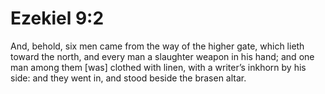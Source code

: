 # Ezekiel 9:2

And, behold, six men came from the way of the higher gate, which lieth toward the north, and every man a slaughter weapon in his hand; and one man among them [was] clothed with linen, with a writer’s inkhorn by his side: and they went in, and stood beside the brasen altar.